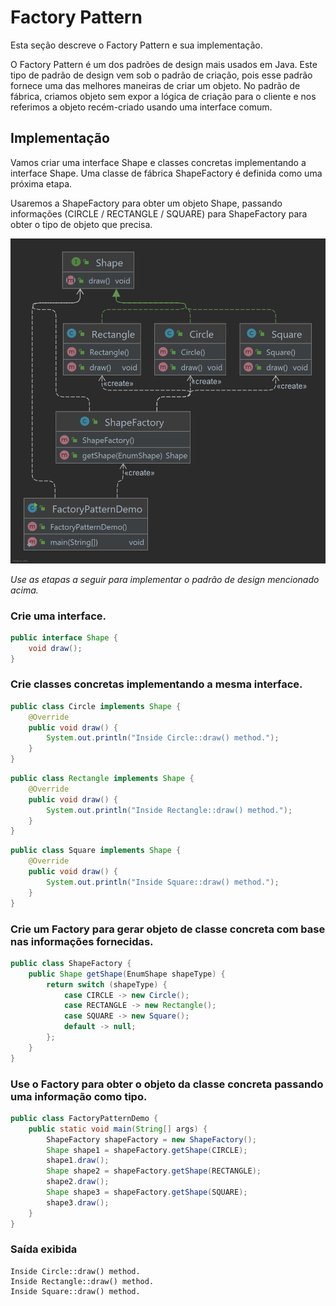 # Factory Pattern

Esta seção descreve o Factory Pattern e sua implementação.

O Factory Pattern é um dos padrões de design mais usados em Java. Este tipo de padrão de design vem sob o padrão de
criação, pois esse padrão fornece uma das melhores maneiras de criar um objeto. No padrão de fábrica, criamos objeto sem
expor a lógica de criação para o cliente e nos referimos a objeto recém-criado usando uma interface comum.

## Implementação

Vamos criar uma interface Shape e classes concretas implementando a interface Shape. Uma classe de fábrica ShapeFactory
é definida como uma próxima etapa.

Usaremos a ShapeFactory para obter um objeto Shape, passando informações (CIRCLE / RECTANGLE / SQUARE) para ShapeFactory
para obter o tipo de objeto que precisa.

![Design Pattern](assets/ClassDiagram.png)

_Use as etapas a seguir para implementar o padrão de design mencionado acima._

### Crie uma interface.

~~~java
public interface Shape {
    void draw();
}
~~~

### Crie classes concretas implementando a mesma interface.

~~~java
public class Circle implements Shape {
    @Override
    public void draw() {
        System.out.println("Inside Circle::draw() method.");
    }
}
~~~

~~~java
public class Rectangle implements Shape {
    @Override
    public void draw() {
        System.out.println("Inside Rectangle::draw() method.");
    }
}
~~~

~~~java
public class Square implements Shape {
    @Override
    public void draw() {
        System.out.println("Inside Square::draw() method.");
    }
}
~~~

### Crie um Factory para gerar objeto de classe concreta com base nas informações fornecidas.

~~~java
public class ShapeFactory {
    public Shape getShape(EnumShape shapeType) {
        return switch (shapeType) {
            case CIRCLE -> new Circle();
            case RECTANGLE -> new Rectangle();
            case SQUARE -> new Square();
            default -> null;
        };
    }
}
~~~

### Use o Factory para obter o objeto da classe concreta passando uma informação como tipo.

~~~java
public class FactoryPatternDemo {
    public static void main(String[] args) {
        ShapeFactory shapeFactory = new ShapeFactory();
        Shape shape1 = shapeFactory.getShape(CIRCLE);
        shape1.draw();
        Shape shape2 = shapeFactory.getShape(RECTANGLE);
        shape2.draw();
        Shape shape3 = shapeFactory.getShape(SQUARE);
        shape3.draw();
    }
}
~~~

### Saída exibida

    Inside Circle::draw() method.
    Inside Rectangle::draw() method.
    Inside Square::draw() method.